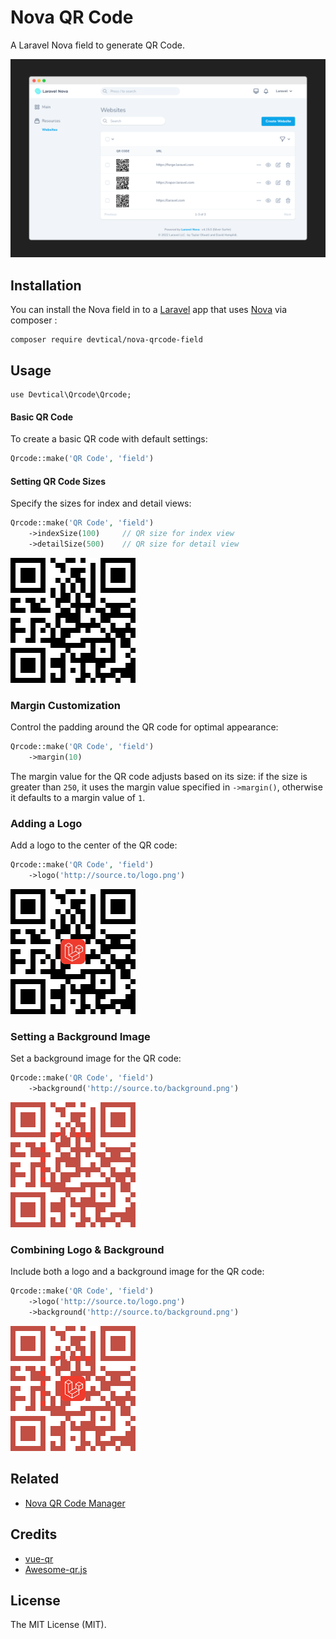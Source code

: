 # Nova QR Code

A Laravel Nova field to generate QR Code.

![Logo & background](art/cover.png)

## Installation

You can install the Nova field in to a [Laravel](http://laravel.com) app that uses [Nova](http://nova.laravel.com) via composer :

```cli
composer require devtical/nova-qrcode-field
```

## Usage

```
use Devtical\Qrcode\Qrcode;
```

#### Basic QR Code

To create a basic QR code with default settings:

```php
Qrcode::make('QR Code', 'field')
```

#### Setting QR Code Sizes

Specify the sizes for index and detail views:

```php
Qrcode::make('QR Code', 'field')
    ->indexSize(100)     // QR size for index view
    ->detailSize(500)    // QR size for detail view
```

![Size](art/1-size.png)

### Margin Customization

Control the padding around the QR code for optimal appearance:

```php
Qrcode::make('QR Code', 'field')
    ->margin(10)
```

The margin value for the QR code adjusts based on its size: if the size is greater than `250`, it uses the margin value specified in `->margin()`, otherwise it defaults to a margin value of `1`.

### Adding a Logo

Add a logo to the center of the QR code:

```php
Qrcode::make('QR Code', 'field')
    ->logo('http://source.to/logo.png')
```

![Logo](art/2-logo.png)

### Setting a Background Image

Set a background image for the QR code:

```php
Qrcode::make('QR Code', 'field')
    ->background('http://source.to/background.png')
```

![Background](art/3-background.png)

### Combining Logo & Background

Include both a logo and a background image for the QR code:

```php
Qrcode::make('QR Code', 'field')
    ->logo('http://source.to/logo.png')
    ->background('http://source.to/background.png')
```

![Logo & background](art/4-logo-background.png)

## Related

- [Nova QR Code Manager](https://github.com/Devtical/nova-qrcode-manager)

## Credits

- [vue-qr](https://github.com/Binaryify/vue-qr)
- [Awesome-qr.js](https://github.com/SumiMakito/Awesome-qr.js)

## License

The MIT License (MIT).
